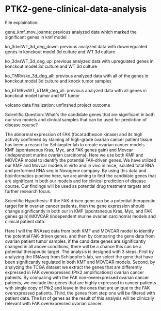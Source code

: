 # PTK2-gene-clinical-data-analysis
File explaination:

gene_kmf_mov_joanna: previous analyzed data which marked the significant genes in kmf model

ko_3dvsWT_3d_deg_down: previous analyzed data with downregulated genes in konckout model 3d culture and WT 3d culture 

ko_3dvsWT_3d_deg_up: previous analyzed data with upregulated genes in konckout model 3d culture and WT 3d culture 

ko_TMRvsko_3d_deg_all: previous analyzed data with all of the genes in konckout model 3d culture and knock tumor samples

ko_bTMRvsWT_bTMR_deg_all: previous analyzed data with all genes in konckout model tumor and WT tumor

volcano data finalization: unfinshed project outcome

Scientific Question: What's the candidate genes that are significant in both our vivo models and clinical samples that can be used for prediction of disease course?

The abnormal expression of FAK (focal adhesion kinase) and its high activity confirmed by staining of high-grade ovarian cancer patient tissue has been a reason for Schlaepfer lab to create ovarian cancer models – KMF (spontaneous Kras, Myc, and FAK genes gain) and Movcar (independent murine ovarian carcinoma). Here we use both KMF and MOVCAR model to identify the potential FAK-driven genes. We have utilized our KMF and Movcar models in virto and in vivo in mice, isolated total RNA and performed RNA seq in Novogene company. By using this data and bioinformatics pipeline here, we are aiming to find the candidate genes that are significant in both our models and for clinical prediction of disease course. Our findings will be used as potential drug treatment targets and further research focus.

Scientific Hypothesis: If the FAK-driven gene can be a potential therapeutic target for in ovarian cancer patients, then the gene expression should change significantly in both our in KMF (spontaneous Kras, Myc, and FAK genes gain)/MOVCAR (independent murine ovarian carcinoma) models and clinical patient data.

Here I will the RNAseq data from both KMF and MOVCAR model to identify the potential FAK-driven genes, and then by comparing the gene data from ovarian patient tumor samples, if the candidate genes are significantly changed in all above conditions, there will be a chance this can be a potential therapeutic target. The analysis is designed with 3 steps. First by analyzing the RNAseq from Schlaepfer’s lab, we select the gene that have been significantly regulated in both KMF and MOVCAR models. Second, by analyzing the TCGA dataset we extract the genes that are differently expressed in FAK overexpressed (Ptk2 amplifications) ovarian cancer patients. By comparing with the FAK non-overexpressed ovarian cancer patients, we exclude the genes that are highly expressed in cancer patients with single copy of Ptk2 and leave in the ones that are unique to the FAK overexpressed patients. Third, the genes from step one will be filtered with patient data. The list of genes as the result of this analysis will be clinically relevant with FAK overexpressed ovarian cancer.
